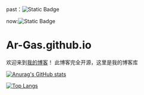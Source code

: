 past：![Static Badge](https://img.shields.io/badge/Hexo-NexT-blue)

now:![Static Badge](https://img.shields.io/badge/Hugo-Stack-blue)

# Ar-Gas.github.io
欢迎来到[我的博客](https://ar-gas.github.io/)！
此博客完全开源，这里是我的博客库

[![Anurag's GitHub stats](https://github-readme-stats.vercel.app/api?username=Ar-Gas&show_icons=true&theme=dark)](https://github.com/anuraghazra/github-readme-stats)

[![Top Langs](https://github-readme-stats.vercel.app/api/top-langs/?username=anuraghazra&layout=compact)](https://github.com/anuraghazra/github-readme-stats)

